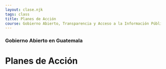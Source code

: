 ```yaml
---
layout: clase.njk
tags: class
title: Planes de Acción
course: Gobierno Abierto, Transparencia y Acceso a la Información Pública
---
```

### Gobierno Abierto en Guatemala

# Planes de Acción